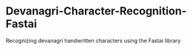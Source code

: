 # Devanagri-Character-Recognition-Fastai
Recognizing devanagri handwritten characters using the Fastai library
